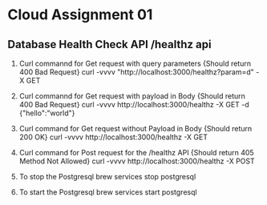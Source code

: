# Cloud Assignment 01
## Database Health Check API /healthz api

1. Curl commannd for Get request with query parameters {Should return 400 Bad Request}
curl -vvvv "http://localhost:3000/healthz?param=d" -X GET

2. Curl commannd for Get request with payload in Body {Should return 400 Bad Request}
curl -vvvv http://localhost:3000/healthz -X GET -d {"hello":"world"}

3. Curl command for Get request without Payload in Body {Should return 200 OK}
curl -vvvv http://localhost:3000/healthz -X GET

4. Curl command for Post request for the /healthz API {Should return 405 Method Not Allowed}
curl -vvvv http://localhost:3000/healthz -X POST

5. To stop the Postgresql
brew services stop postgresql

6. To start the Postgresql
brew services start postgresql